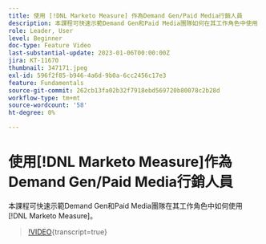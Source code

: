 ```yaml
---
title: 使用 [!DNL Marketo Measure] 作為Demand Gen/Paid Media行銷人員
description: 本課程可快速示範Demand Gen和Paid Media團隊如何在其工作角色中使用 [!DNL Marketo Measure] 。
role: Leader, User
level: Beginner
doc-type: Feature Video
last-substantial-update: 2023-01-06T00:00:00Z
jira: KT-11670
thumbnail: 347171.jpeg
exl-id: 596f2f85-b946-4a6d-9b0a-6cc2456c17e3
feature: Fundamentals
source-git-commit: 262cb13fa02b32f7918ebd569720b80078c2b28d
workflow-type: tm+mt
source-wordcount: '58'
ht-degree: 0%

---
```


# 使用[!DNL Marketo Measure]作為Demand Gen/Paid Media行銷人員

本課程可快速示範Demand Gen和Paid Media團隊在其工作角色中如何使用[!DNL Marketo Measure]。

>[!VIDEO](https://video.tv.adobe.com/v/347171/?learn=on){transcript=true}
